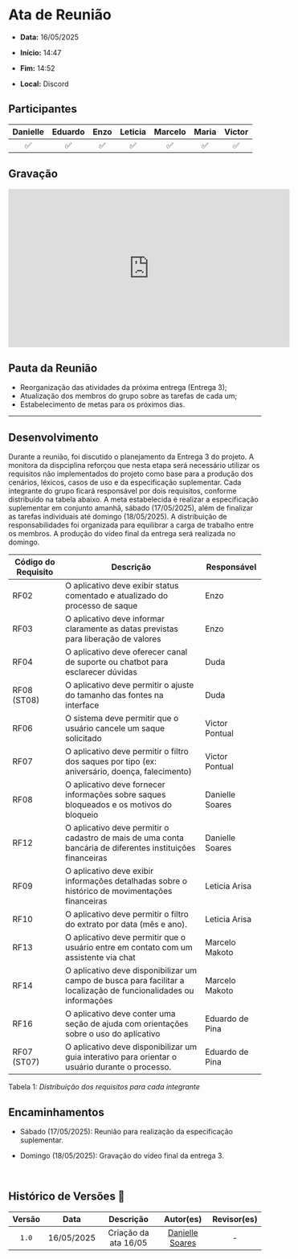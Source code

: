 # Ata de Reunião 

- **Data:** 16/05/2025

- **Início:** 14:47

- **Fim:** 14:52

- **Local:** Discord

## Participantes

| Danielle | Eduardo | Enzo | Leticia | Marcelo | Maria | Victor |
| :-: | :-: | :-: | :-: | :-: | :-: | :-: |
| ✅ | ✅ | ✅ | ✅ | ✅ | ✅ | ✅ |


## Gravação

<p style="text-align: center">
<iframe width="560" height="315" src="https://www.youtube.com/embed/QH1LlvCwenQ?si=g6_kT6h852KaaQGc" title="YouTube video player" frameborder="0" allow="accelerometer; autoplay; clipboard-write; encrypted-media; gyroscope; picture-in-picture; web-share" referrerpolicy="strict-origin-when-cross-origin" allowfullscreen></iframe>
</p>

## Pauta da Reunião

- Reorganização das atividades da próxima entrega (Entrega 3);
- Atualização dos membros do grupo sobre as tarefas de cada um;
- Estabelecimento de metas para os próximos dias.

---

## Desenvolvimento

Durante a reunião, foi discutido o planejamento da Entrega 3 do projeto. A monitora da dispciplina reforçou que nesta etapa será necessário utilizar os requisitos não implementados do projeto como base para a produção dos cenários, léxicos, casos de uso e da especificação suplementar. Cada integrante do grupo ficará responsável por dois requisitos, conforme distribuído na tabela abaixo. A meta estabelecida é realizar a especificação suplementar em conjunto amanhã, sábado (17/05/2025), além de finalizar as tarefas individuais até domingo (18/05/2025). A distribuição de responsabilidades foi organizada para equilibrar a carga de trabalho entre os membros. A produção do vídeo final da entrega será realizada no domingo.

| Código do Requisito | Descrição                                                                                                         | Responsável     |
| ------------------- | ----------------------------------------------------------------------------------------------------------------- | --------------- |
| RF02                | O aplicativo deve exibir status comentado e atualizado do processo de saque                                       | Enzo            |
| RF03                | O aplicativo deve informar claramente as datas previstas para liberação de valores                                | Enzo            |
| RF04                | O aplicativo deve oferecer canal de suporte ou chatbot para esclarecer dúvidas                                    | Duda            |
| RF08 (ST08)         | O aplicativo deve permitir o ajuste do tamanho das fontes na interface                                            | Duda            |
| RF06                | O sistema deve permitir que o usuário cancele um saque solicitado                                                 | Victor Pontual  |
| RF07                | O aplicativo deve permitir o filtro dos saques por tipo (ex: aniversário, doença, falecimento)                    | Victor Pontual  |
| RF08                | O aplicativo deve fornecer informações sobre saques bloqueados e os motivos do bloqueio                           | Danielle Soares |
| RF12                | O aplicativo deve permitir o cadastro de mais de uma conta bancária de diferentes instituições financeiras        | Danielle Soares |
| RF09                | O aplicativo deve exibir informações detalhadas sobre o histórico de movimentações financeiras                    | Leticia Arisa   |
| RF10                | O aplicativo deve permitir o filtro do extrato por data (mês e ano).                                              | Leticia Arisa   |
| RF13                | O aplicativo deve permitir que o usuário entre em contato com um assistente via chat                              | Marcelo Makoto  |
| RF14                | O aplicativo deve disponibilizar um campo de busca para facilitar a localização de funcionalidades ou informações | Marcelo Makoto  |
| RF16                | O aplicativo deve conter uma seção de ajuda com orientações sobre o uso do aplicativo                             | Eduardo de Pina |
| RF07 (ST07)         | O aplicativo deve disponibilizar um guia interativo para orientar o usuário durante o processo.                   | Eduardo de Pina |

Tabela 1: *Distribuição dos requisitos para cada integrante*

## Encaminhamentos

- Sábado (17/05/2025): Reunião para realização da especificação suplementar.

- Domingo (18/05/2025): Gravação do vídeo final da entrega 3.

<br>

## Histórico de Versões 📅

| Versão | Data | Descrição | Autor(es) | Revisor(es) |
| :-: | :-: | :-: | :-: | :-: |
| `1.0`  | 16/05/2025 | Criação da ata 16/05 | [Danielle Soares](https://github.com/danielle-soaress) | - |